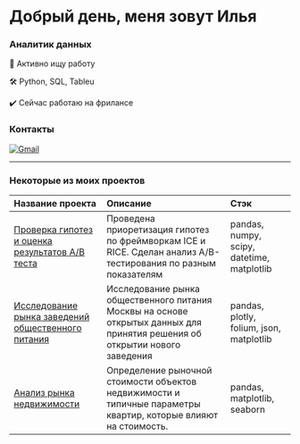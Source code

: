 # Добрый день, меня зовут Илья

### Аналитик данных
:mag_right: Активно ищу работу

:hammer_and_wrench: Python, SQL, Tableu

:heavy_check_mark: Сейчас работаю на фрилансе

### Контакты
[![Gmail](https://img.shields.io/badge/Gmail-D14836?style=for-the-badge&logo=gmail&logoColor=white)](mailto:ilyamatushkin@gmail.com)

---
### Некоторые из моих проектов
|Название проекта           |Описание            |Стэк          |
|:--------------------------|:------------------------|:----------------|
|[Проверка гипотез и оценка результатов A/B теста](https://github.com/IlyaMatushkin/online_store)|Проведена приоретизация гипотез по фреймворкам ICE и RICE. Сделан анализ A/B-тестирования по разным показателям|pandas, numpy, scipy, datetime, matplotlib|
|[Исследование рынка заведений общественного питания](https://github.com/IlyaMatushkin/public_catering)|Исследование рынка общественного питания Москвы на основе открытых данных для принятия решения об открытии нового заведения|pandas, plotly, folium, json, matplotlib|
|[Анализ рынка недвижимости](https://github.com/IlyaMatushkin/realty_spb)|Определение рыночной стоимости объектов недвижимости и типичные параметры квартир, которые влияют на стоимость.|pandas, matplotlib, seaborn|
